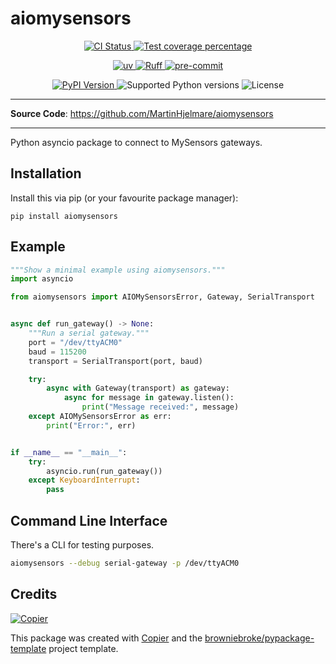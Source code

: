 # aiomysensors

<p align="center">
  <a href="https://github.com/MartinHjelmare/aiomysensors/actions/workflows/ci.yml?query=branch%3Amain">
    <img src="https://img.shields.io/github/actions/workflow/status/MartinHjelmare/aiomysensors/ci.yml?branch=main&label=CI&logo=github&style=flat-square" alt="CI Status" >
  </a>
  <a href="https://codecov.io/gh/MartinHjelmare/aiomysensors">
    <img src="https://img.shields.io/codecov/c/github/MartinHjelmare/aiomysensors.svg?logo=codecov&logoColor=fff&style=flat-square" alt="Test coverage percentage">
  </a>
</p>
<p align="center">
  <a href="https://github.com/astral-sh/uv">
    <img src="https://img.shields.io/endpoint?url=https://raw.githubusercontent.com/astral-sh/uv/main/assets/badge/v0.json" alt="uv">
  </a>
  <a href="https://github.com/astral-sh/ruff">
    <img src="https://img.shields.io/endpoint?url=https://raw.githubusercontent.com/astral-sh/ruff/main/assets/badge/v2.json" alt="Ruff">
  </a>
  <a href="https://github.com/pre-commit/pre-commit">
    <img src="https://img.shields.io/badge/pre--commit-enabled-brightgreen?logo=pre-commit&logoColor=white&style=flat-square" alt="pre-commit">
  </a>
</p>
<p align="center">
  <a href="https://pypi.org/project/aiomysensors/">
    <img src="https://img.shields.io/pypi/v/aiomysensors.svg?logo=python&logoColor=fff&style=flat-square" alt="PyPI Version">
  </a>
  <img src="https://img.shields.io/pypi/pyversions/aiomysensors.svg?style=flat-square&logo=python&amp;logoColor=fff" alt="Supported Python versions">
  <img src="https://img.shields.io/pypi/l/aiomysensors.svg?style=flat-square" alt="License">
</p>

---

**Source Code**: <a href="https://github.com/MartinHjelmare/aiomysensors" target="_blank">https://github.com/MartinHjelmare/aiomysensors </a>

---

Python asyncio package to connect to MySensors gateways.

## Installation

Install this via pip (or your favourite package manager):

`pip install aiomysensors`

## Example

```py
"""Show a minimal example using aiomysensors."""
import asyncio

from aiomysensors import AIOMySensorsError, Gateway, SerialTransport


async def run_gateway() -> None:
    """Run a serial gateway."""
    port = "/dev/ttyACM0"
    baud = 115200
    transport = SerialTransport(port, baud)

    try:
        async with Gateway(transport) as gateway:
            async for message in gateway.listen():
                print("Message received:", message)
    except AIOMySensorsError as err:
        print("Error:", err)


if __name__ == "__main__":
    try:
        asyncio.run(run_gateway())
    except KeyboardInterrupt:
        pass
```

## Command Line Interface

There's a CLI for testing purposes.

```sh
aiomysensors --debug serial-gateway -p /dev/ttyACM0
```

## Credits

[![Copier](https://img.shields.io/endpoint?url=https://raw.githubusercontent.com/copier-org/copier/master/img/badge/badge-grayscale-inverted-border-orange.json)](https://github.com/copier-org/copier)

This package was created with
[Copier](https://copier.readthedocs.io/) and the
[browniebroke/pypackage-template](https://github.com/browniebroke/pypackage-template)
project template.
